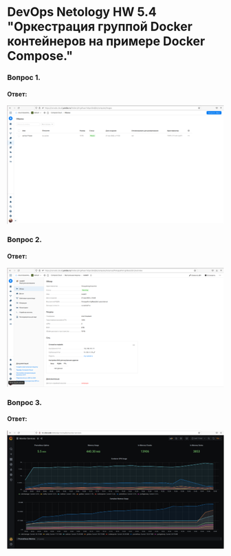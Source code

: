 ﻿# DevOps Netology HW 5.4 "Оркестрация группой Docker контейнеров на примере Docker Compose."

### Вопрос 1. 
#### Ответ:

![scr01.png](img/scr01.png)

### Вопрос 2.
#### Ответ:

![scr02.png](img/scr02.png)

### Вопрос 3.
#### Ответ:

![scr03.png](img/scr03.png)
